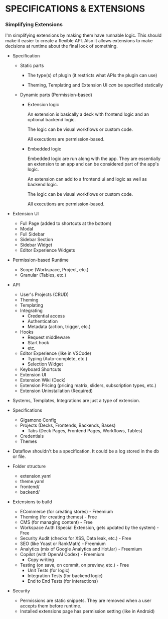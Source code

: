 # SPECIFICATIONS & EXTENSIONS

### Simplifying Extensions

I'm simplifying extensions by making them have runnable logic.
This should make it easier to create a flexible API.
Also it allows extensions to make decisions at runtime about the final look of something.

- Specification

  - Static parts

    - The type(s) of plugin (it restricts what APIs the plugin can use)

    - Theming, Templating and Extension UI _can_ be specified statically

  - Dynamic parts (Permission-based)

    - Extension logic

      An extension is basically a deck with frontend logic and an optional backend logic.

      The logic can be visual workflows or custom code.

      All executions are permission-based.

    - Embedded logic

      Embedded logic are run along with the app. They are essentially an extension to an app and can be considered part of the app's logic.

      An extension can add to a frontend ui and logic as well as backend logic.

      The logic can be visual workflows or custom code.

      All executions are permission-based.

- Extension UI

  - Full Page (added to shortcuts at the bottom)
  - Modal
  - Full Sidebar
  - Sidebar Section
  - Sidebar Widget
  - Editor Experience Widgets

- Permission-based Runtime

  - Scope (Workspace, Project, etc.)
  - Granular (Tables, etc.)

- API

  - User's Projects (CRUD)
  - Theming
  - Templating
  - Integrating
    - Credential access
    - Authentication
    - Metadata (action, trigger, etc.)
  - Hooks
    - Request middleware
    - Start hook
    - etc.
  - Editor Experience (like in VSCode)
    - Typing (Auto-complete, etc.)
    - Selection Widget
  - Keyboard Shortcuts
  - Extension UI
  - Extension Wiki (Deck)
  - Extension Pricing (pricing matrix, sliders, subscription types, etc.)
  - Extension Uninstallation (Required)

- Systems, Templates, Integrations are just a type of extension.

- Specifications

  - Gigamono Config
  - Projects (Decks, Frontends, Backends, Bases)
    - Tabs (Deck Pages, Frontend Pages, Workflows, Tables)
  - Credentials
  - Themes

- Dataflow shouldn't be a specification. It could be a log stored in the db or file.

- Folder structure

  - extension.yaml
  - theme.yaml
  - frontend/
  - backend/

- Extensions to build

  - ECommerce (for creating stores) - Freemium
  - Theming (for creating themes) - Free
  - CMS (for managing content) - Free
  - Workspace Auth (Special Extension, gets updated by the system) - Free
  - Security Audit (checks for XSS, Data leak, etc.) - Free
  - SEO (like Yoast or RankMath) - Freemium
  - Analytics (mix of Google Analytics and HotJar) - Freemium
  - Copilot (with OpenAI Codex) - Freemium
    - Copy writing
  - Testing (on save, on commit, on preview, etc.) - Free
    - Unit Tests (for logic)
    - Integration Tests (for backend logic)
    - End to End Tests (for interactions)

- Security
  - Permissions are static snippets. They are removed when a user accepts them before runtime.
  - Installed extensions page has permission setting (like in Android)
